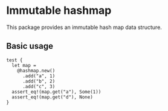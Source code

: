 # Immutable hashmap

This package provides an immutable hash map data structure.

## Basic usage

```mbt
test {
  let map = 
    @hashmap.new()
      .add("a", 1)
      .add("b", 2)
      .add("c", 3)
  assert_eq!(map.get("a"), Some(1))
  assert_eq!(map.get("d"), None)
}
```
